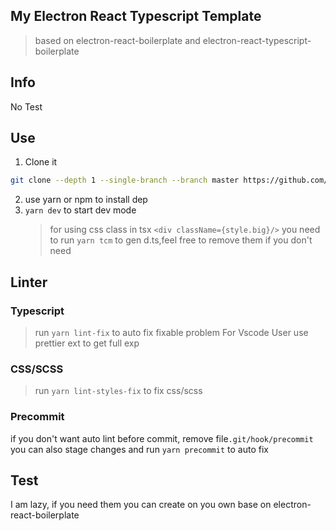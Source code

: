 ## My Electron React Typescript Template

> based on electron-react-boilerplate and electron-react-typescript-boilerplate

## Info

No Test

## Use

1. Clone it

```bash
git clone --depth 1 --single-branch --branch master https://github.com/xVanTuring/my-electron-react-typescript-boilerplate.git your-project-name

```

2. use yarn or npm to install dep
3. `yarn dev` to start dev mode
   > for using css class in tsx
   > `<div className={style.big}/>`
   > you need to run `yarn tcm` to gen d.ts,feel free to remove them if you don't need

## Linter

### Typescript

> run `yarn lint-fix` to auto fix fixable problem
> For Vscode User use prettier ext to get full exp

### CSS/SCSS

> run `yarn lint-styles-fix` to fix css/scss

### Precommit

if you don't want auto lint before commit, remove file`.git/hook/precommit`
you can also stage changes and run `yarn precommit` to auto fix

## Test

I am lazy, if you need them you can create on you own base on electron-react-boilerplate

<!-- Maybe OneDay I will create these. -->
